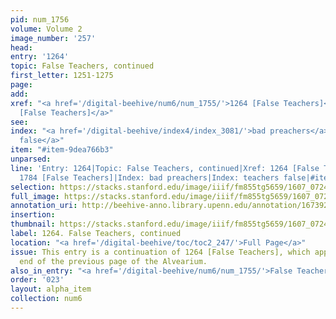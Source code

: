 ```yaml
---
pid: num_1756
volume: Volume 2
image_number: '257'
head:
entry: '1264'
topic: False Teachers, continued
first_letter: 1251-1275
page:
add:
xref: "<a href='/digital-beehive/num6/num_1755/'>1264 [False Teachers]</a>|<a href='/digital-beehive/num8/num_2716/'>1784
  [False Teachers]</a>"
see:
index: "<a href='/digital-beehive/index4/index_3081/'>bad preachers</a>|<a href='/digital-beehive/index5/index_4081/'>teachers
  false</a>"
item: "#item-9dea766b3"
unparsed:
line: 'Entry: 1264|Topic: False Teachers, continued|Xref: 1264 [False Teachers]|Xref:
  1784 [False Teachers]|Index: bad preachers|Index: teachers false|#item-9dea766b3'
selection: https://stacks.stanford.edu/image/iiif/fm855tg5659/1607_0724/371,257,2925,1961/full/0/default.jpg
full_image: https://stacks.stanford.edu/image/iiif/fm855tg5659/1607_0724/full/full/0/default.jpg
annotation_uri: http://beehive-anno.library.upenn.edu/annotation/1673924077300
insertion:
thumbnail: https://stacks.stanford.edu/image/iiif/fm855tg5659/1607_0724/371,257,600,180/250,/0/default.jpg
label: 1264. False Teachers, continued
location: "<a href='/digital-beehive/toc/toc2_247/'>Full Page</a>"
issue: This entry is a continuation of 1264 [False Teachers], which appears at the
  end of the previous page of the Alvearium.
also_in_entry: "<a href='/digital-beehive/num6/num_1755/'>False Teachers</a>"
order: '023'
layout: alpha_item
collection: num6
---
```

